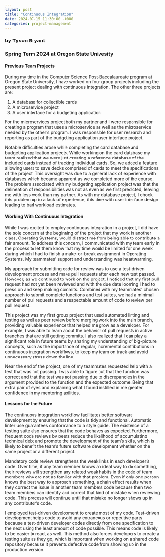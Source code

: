 ```yaml
---
layout: post
title: "Continuous Integration"
date: 2024-07-15 11:30:00 -0000
categories: project-management
---
```


### by Tyson Bryant
### Spring Term 2024 at Oregon State Univesity
#### Previous Team Projects
During my time in the Computer Science Post-Baccalaureate program at Oregon State University, I have worked on four group projects including the present project dealing with continuous integration. The other three projects are: 
1. A database for collectible cards
2. A microservice project
3. A user interface for a budgeting application

For the microservices project both my partner and I were responsible for creating a program that uses a microservice as well as the microservice needed by the other’s program. I was responsible for user research and reporting as part of the budgeting application user interface project.

Notable difficulties arose while completing the card database and budgeting application projects. While working on the card database my team realized that we were just creating a reference database of the included cards instead of tracking individual cards. So, we added a feature allowing users to save decks comprised of cards to meet the specifications of the project. This oversight was due to a general lack of experience with databases which became apparent as we completed more of the course. The problem associated with my budgeting application project was that the delineation of responsibilities was not as even as we first predicted, leaving me with less work than my partner. As with my database project, I chock this problem up to a lack of experience, this time with user interface design leading to bad workload estimates.

#### Working With Continuous Integration
While I was excited to employ continuous integration in a project, I did have the sole concern at the beginning of the project that my work in another class, Operating Systems, would distract me from being able to contribute a fair amount. To address this concern, I communicated with my team early in the process to let them know that my time would be limited for one week during which I had to finish a make-or-break assignment in Operating Systems. My teammates’ support and understanding was heartwarming. 

My approach for submitting code for review was to use a test-driven development process and make pull requests after each new test passed. However, as we continued to work on the project, I noticed that my first pull request had not yet been reviewed and with the due date looming I had to press on and keep making commits. Combined with my teammates’ chosen approach to submit complete functions and test suites, we had a minimal number of pull requests and a respectable amount of code to review per pull request.

This project was my first group project that used automated linting and testing as well as peer review before merging work into the main branch, providing valuable experience that helped me grow as a developer. For example, I was able to learn about the behavior of pull requests in active branches that are still getting commits. I also realized that I can play a significant role in future teams by sharing my understanding of big-picture concepts, such as the importance of regular, incremental contributions in continuous integration workflows, to keep my team on track and avoid unnecessary stress down the line.

Near the end of the project, one of my teammates requested help with a test that was not passing. I was able to figure out that the function was correct and that the test was not passing due to discrepancies in the argument provided to the function and the expected outcome. Being that extra pair of eyes and explaining what I found instilled in me greater confidence in my mentoring abilities.

#### Lessons for the Future
The continuous integration workflow facilitates better software development by ensuring that the code is tidy and functional. Automatic linter use guarantees conformance to a style guide. The existence of a testing suite also ensures that the code behaves as expected. Furthermore, frequent code reviews by peers reduce the likelihood of accumulating technical debt and promote the development of the team’s skills, which is likely to benefit the team’s future software development whether on the same project or a different project. 

Mandatory code review strengthens the weak links in each developer’s code. Over time, if any team member knows an ideal way to do something, their reviews will strengthen any related weak habits in the code of team members who are not as familiar with that problem. Even if only one person knows the best way to approach something, a chain effect results when they correct the issue in another team members code because then two team members can identify and correct that kind of mistake when reviewing code. This process will continue until that mistake no longer shows up in any contributor’s code. 

I employed test-driven development to create most of my code. Test-driven development helps code to avoid any extraneous or repetitive parts because a test-driven developer codes directly from one specification to the next using the least amount of code possible. This means code is likely to be easier to read, as well. This method also forces developers to create a testing suite as they go, which is important when working on a shared code repository because it prevents defective code from showing up in the production version.